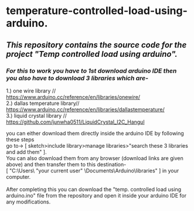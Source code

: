 # temperature-controlled-load-using-arduino.
<h2><i>This repository contains the source code for the project "Temp controlled load using arduino". </i></h2>

<h3><i>For this to work you have to 1st download arduino IDE then  
  <br>
  you also have to download 3 libraries which are-</i></h3>
<p>

1.) one wire library // https://www.arduino.cc/reference/en/libraries/onewire/
  <br>
2.) dallas temperature library// https://www.arduino.cc/reference/en/libraries/dallastemperature/
  <br>
3.) liquid crystal library // https://github.com/junwha0511/LiquidCrystal_I2C_Hangul
</p>
you can either download them directly inside the arduino IDE by following these steps
<br>
go to->  [ sketch>include library>manage libraries>"search these 3 libraries and add them" ]. 
<br>
You can also download them from any browser (download links are given above) and then transfer them to this destination- 
<br>
[ "C:\Users\ "your current user" \Documents\Arduino\libraries" ]  in your computer.
<br>
<br>
After completing this you can download the "temp. controlled load using arduino.ino" file from the repository and open it inside your arduino IDE for any modifications.
